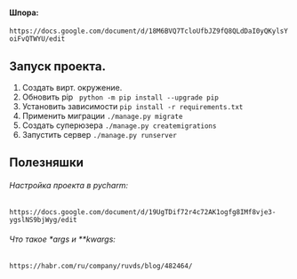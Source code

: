 #### Шпора:
`https://docs.google.com/document/d/18M6BVQ7TcloUfbJZ9fQ8QLdDaI0yQKylsYoiFvQTWYU/edit`


## Запуск проекта.

1. Создать вирт. окружение.
1. Обновить pip 
`  python -m pip install --upgrade pip
`
1. Установить зависимости  `pip install -r requirements.txt`
1. Применить миграции `./manage.py migrate`
1. Создать суперюзера `./manage.py createmigrations`
1. Запустить сервер `./manage.py runserver`

## Полезняшки

###### Настройка проекта в pycharm:
`https://docs.google.com/document/d/19UgTDif72r4c72AK1ogfg8IMf8vje3-ygslNS9bjWyg/edit`


###### Что такое *args и **kwargs:
`https://habr.com/ru/company/ruvds/blog/482464/`
